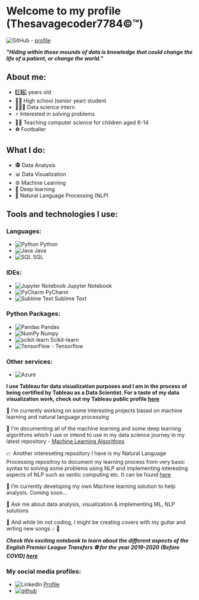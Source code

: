 # Welcome to my profile (Thesavagecoder7784©️™️)

![GitHub](https://img.shields.io/badge/github-%23121011.svg?style=for-the-badge&logo=github&logoColor=white) - [profile](https://github.com/Thesavagecoder7784)

***"Hiding within those mounds of data is knowledge that could change the life of a patient, or change the world.”***

## About me: 
- 1️⃣6️⃣ years old 
- 👨‍🎓 High school (senior year) student 
- 👨🏻‍💻 Data science intern
- ⚡ Interested in solving problems
- 👨‍🏫 Teaching computer science for children aged 6-14
- ⚽️ Footballer 

## What I do:
- 🕵️ Data Analysis
- 📊 Data Visualization
- ⚙️ Machine Learning
- 🧠 Deep learning 
- 🤖 Natural Language Processing (NLP)

## Tools and technologies I use:
### Languages:
  - ![Python](https://img.shields.io/badge/python-3670A0?style=for-the-badge&logo=python&logoColor=ffdd54) Python
  - ![Java](https://img.shields.io/badge/java-%23ED8B00.svg?style=for-the-badge&logo=java&logoColor=white) Java
  - ![SQL](https://img.shields.io/badge/mysql-%2300f.svg?style=for-the-badge&logo=mysql&logoColor=white) SQL

### IDEs:
  - ![Jupyter Notebook](https://img.shields.io/badge/jupyter-%23FA0F00.svg?style=for-the-badge&logo=jupyter&logoColor=white) Jupyter Notebook
  - ![PyCharm](https://img.shields.io/badge/pycharm-143?style=for-the-badge&logo=pycharm&logoColor=black&color=black&labelColor=green) PyCharm
  - ![Sublime Text](https://img.shields.io/badge/sublime_text-%23575757.svg?style=for-the-badge&logo=sublime-text&logoColor=important) Sublime Text

### Python Packages:
  - ![Pandas](https://img.shields.io/badge/pandas-%23150458.svg?style=for-the-badge&logo=pandas&logoColor=white) Pandas
  - ![NumPy](https://img.shields.io/badge/numpy-%23013243.svg?style=for-the-badge&logo=numpy&logoColor=white) Numpy 
  - ![scikit-learn](https://img.shields.io/badge/scikit--learn-%23F7931E.svg?style=for-the-badge&logo=scikit-learn&logoColor=white) Scikit-learn
  - ![TensorFlow](https://img.shields.io/badge/TensorFlow-%23FF6F00.svg?style=for-the-badge&logo=TensorFlow&logoColor=white) - Tensorflow

### Other services:
  - ![Azure](https://img.shields.io/badge/azure-%230072C6.svg?style=for-the-badge&logo=microsoftazure&logoColor=white)

**I use Tableau for data visualization purposes and I am in the process of being certified by Tableau as a Data Scientist. For a taste of my data visualization work, check out my Tableau public profile [here](https://public.tableau.com/profile/prabhat6777#!/)**

🔭 I’m currently working on some interesting projects based on machine learning and natural language processing

📄 I'm documenting all of the machine learning and some deep learning algorithms which I use or intend to use in my data science journey in my latest repository - [Machine Learning Algorithms](https://github.com/Thesavagecoder7784/Machine-Learning-Algorthims)

📈 Another intereseting repository I have is my Natural Language Processing repositroy to document my learning process from very basic syntax to solving some problems using NLP and implementing interesting aspects of NLP such as sentic computing etc. It can be found [here](https://github.com/Thesavagecoder7784/NaturalLanguageProcessing-NLP-)

🌱 I’m currently developing my own Machine learning solution to help analysts. Coming soon...

💬 Ask me about data analysis, visualization & implementing ML, NLP solutions

🎸 And while Im not coding, I might be creating covers with my guitar and wrting new songs  🎶 🎵

***Check this exciting notebook to learn about the different aspects of the English Premier League Transfers ⚽️ for the year 2019-2020 (Before COVID) [here](https://github.com/Thesavagecoder7784/Statistical-Data-Analysis-With-Pandas/blob/master/English%20Premier%20League%20Transfers%20Analysis%202019-20.ipynb)***

[1]: https://github.com/Thesavagecoder7784/

### My social media profiles:
- ![LinkedIn](https://img.shields.io/badge/linkedin-%230077B5.svg?style=for-the-badge&logo=linkedin&logoColor=white) [Profile](https://www.linkedin.com/in/prabhat-m-237719172/)
- [![github](https://cloud.githubusercontent.com/assets/17016297/18839843/0e06a67a-83d2-11e6-993a-b35a182500e0.png)][1]
